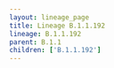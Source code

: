 ```yaml
---
layout: lineage_page
title: Lineage B.1.1.192
lineage: B.1.1.192
parent: B.1.1
children: ['B.1.1.192']
---
```

